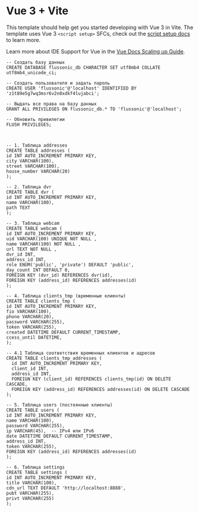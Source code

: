 # Vue 3 + Vite

This template should help get you started developing with Vue 3 in Vite. The template uses Vue 3 `<script setup>` SFCs, check out the [script setup docs](https://v3.vuejs.org/api/sfc-script-setup.html#sfc-script-setup) to learn more.

Learn more about IDE Support for Vue in the [Vue Docs Scaling up Guide](https://vuejs.org/guide/scaling-up/tooling.html#ide-support).

```
-- Создать базу данных
CREATE DATABASE flussonic_db CHARACTER SET utf8mb4 COLLATE utf8mb4_unicode_ci;

-- Создать пользователя и задать пароль
CREATE USER 'flussonic'@'localhost' IDENTIFIED BY 'z1t89e5g7wq3msr6v2n0xdkf4lujabci';

-- Выдать все права на базу данных
GRANT ALL PRIVILEGES ON flussonic_db.* TO 'flussonic'@'localhost';

-- Обновить привилегии
FLUSH PRIVILEGES;



-- 1. Таблица addresses
CREATE TABLE addresses (
id INT AUTO_INCREMENT PRIMARY KEY,
city VARCHAR(100),
street VARCHAR(100),
house_number VARCHAR(20)
);

-- 2. Таблица dvr
CREATE TABLE dvr (
id INT AUTO_INCREMENT PRIMARY KEY,
name VARCHAR(100),
path TEXT
);

-- 3. Таблица webcam
CREATE TABLE webcam (
id INT AUTO_INCREMENT PRIMARY KEY,
uid VARCHAR(100) UNIQUE NOT NULL ,
name VARCHAR(100) NOT NULL ,      
url TEXT NOT NULL ,               
dvr_id INT,
address_id INT,
role ENUM('public', 'private') DEFAULT 'public',
day_count INT DEFAULT 0,
FOREIGN KEY (dvr_id) REFERENCES dvr(id),
FOREIGN KEY (address_id) REFERENCES addresses(id)
);

-- 4. Таблица clients_tmp (временные клиенты)
CREATE TABLE clients_tmp (
id INT AUTO_INCREMENT PRIMARY KEY,
fio VARCHAR(100),
phone VARCHAR(20),
password VARCHAR(255),
token VARCHAR(255),
created DATETIME DEFAULT CURRENT_TIMESTAMP,
ccess_until DATETIME,
);

-- 4.1 Таблица соответствия временных клиентов и адресов
CREATE TABLE clients_tmp_addresses (
  id INT AUTO_INCREMENT PRIMARY KEY,
  client_id INT,
  address_id INT,
  FOREIGN KEY (client_id) REFERENCES clients_tmp(id) ON DELETE CASCADE,
  FOREIGN KEY (address_id) REFERENCES addresses(id) ON DELETE CASCADE
);

-- 5. Таблица users (постоянные клиенты)
CREATE TABLE users (
id INT AUTO_INCREMENT PRIMARY KEY,
name VARCHAR(100),
password VARCHAR(255),
ip VARCHAR(45),  -- IPv4 или IPv6
date DATETIME DEFAULT CURRENT_TIMESTAMP,
address_id INT,
token VARCHAR(255),
FOREIGN KEY (address_id) REFERENCES addresses(id)
);

-- 6. Таблица settings
CREATE TABLE settings (
id INT AUTO_INCREMENT PRIMARY KEY,
title VARCHAR(100),
cdn_url TEXT DEFAULT 'http://localhost:8888',
pubt VARCHAR(255),
privt VARCHAR(255)
);

```
